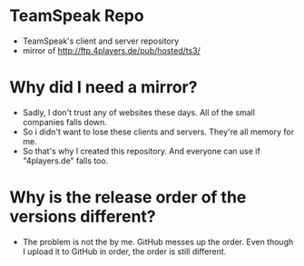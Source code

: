 # TeamSpeak Repo
* TeamSpeak's client and server repository
* mirror of http://ftp.4players.de/pub/hosted/ts3/
# Why did I need a mirror?
* Sadly, I don't trust any of websites these days. All of the small companies falls down. 
* So i didn't want to lose these clients and servers. They're all memory for me.
* So that's why I created this repository. And everyone can use if "4players.de" falls too.
# Why is the release order of the versions different?
* The problem is not the by me. GitHub messes up the order. Even though I upload it to GitHub in order, the order is still different.

